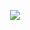 <p align="center">
   <!--https://github.com/kyechan99/capsule-render-->
   <img align = "center" src="https://capsule-render.vercel.app/api?type=waving&color=gradient&height=330&section=header&text=MAIJEUN&fontSize=90&animation=fadeIn&fontAlignY=38" />
</p>


<!--
**MAIJEUN/MAIJEUN** is a ✨ _special_ ✨ repository because its `README.md` (this file) appears on your GitHub profile.

Here are some ideas to get you started:

- 🔭 I’m currently working on ...
- 🌱 I’m currently learning ...
- 👯 I’m looking to collaborate on ...
- 🤔 I’m looking for help with ...
- 💬 Ask me about ...
- 📫 How to reach me: ...
- 😄 Pronouns: ...
- ⚡ Fun fact: ...
-->

